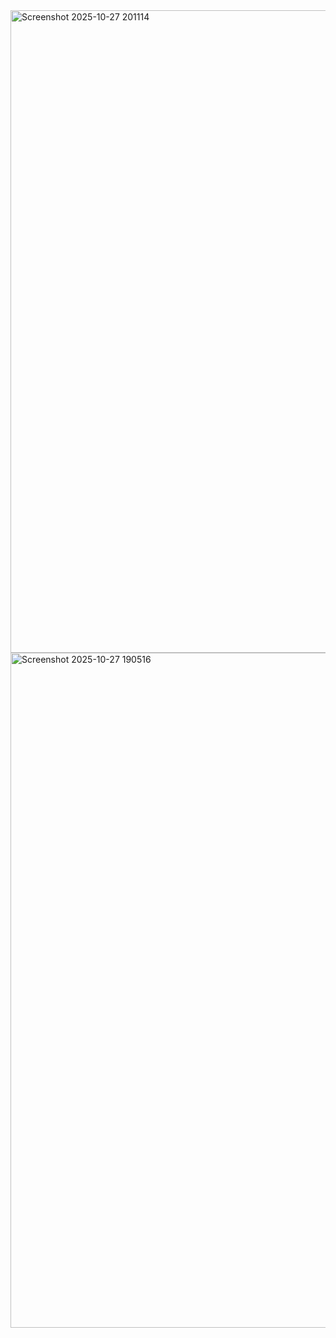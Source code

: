 <img width="1901" height="1028" alt="Screenshot 2025-10-27 201114" src="https://github.com/user-attachments/assets/0fd81499-019f-4321-914f-51337e2f5854" />
<img width="1920" height="1080" alt="Screenshot 2025-10-27 190516" src="https://github.com/user-attachments/assets/27de95b7-6d56-4d0f-a86f-ce1a18f71133" />
